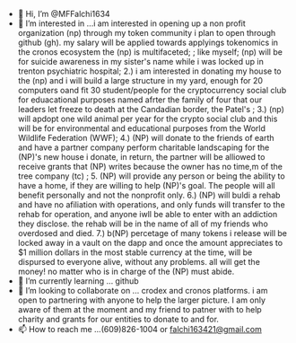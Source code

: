 - 👋 Hi, I’m @MFFalchi1634
- 👀 I’m interested in ...i am interested in opening up a non profit organization (np) through my token community i plan to open through github (gh). my salary will be applied towards applyings tokenomics in the cronos ecosystem the (np) is multifaceted; ; like myself; (np) will be for suicide awareness in my sister's name while i was locked up in trenton psychiatric hospital; 2.) i am interested in donating my house to the (np) and i will build a large structure in my yard, enough for 20 computers oand fit 30 student/people for the cryptocurrency social club for eduacational purposes named afrter the family of four that our leaders let freeze to death at the Candadian border, the Patel's ; 3.) (np) will apdopt one wild animal per year for the crypto social club and this will be for environmental and educational purposes from the World Wildlife Federation (WWF); 4.) (NP) will donate to the friends of earth and have a partner company perform charitable landscaping for the (NP)'s new house i donate, in return, the partner will be alliowed to receive grants that (NP) writes because the owner has no time,m of the tree company (tc) ; 5. (NP) will provide any person or being the ability to have a home, if they are willing to help (NP)'s goal. The people will all benefit personally and not the nonprofit only. 6.) (NP) will buldi a rehab and have no afiliation with operations, and only funds will transfer to the rehab for operation, and anyone iwll be able to enter with an addiction  they disclose. the rehab will be in the name of all of my friends who overdosed and died. 7.) b(NP) percetage of many tokens i release will be locked away in a vault on the dapp and once the amount appreciates to $1 million dollars in the most stable currency at the time, will be dispursed to everyone alive, without any problems. all will get the money! no matter who is in charge of the (NP) must abide.
- 🌱 I’m currently learning ... github
- 💞️ I’m looking to collaborate on ... crodex and cronos platforms. i am open to partnering with anyone to help the larger picture. I am only aware of them at the moment and my friend to patner with to help charity and grants for our entities to donate to and for. 
- 📫 How to reach me ...(609)826-1004 or falchi163421@gmail.com

<!---
MFFalchi1634/MFFalchi1634 is a ✨ special ✨ repository because its `README.md` (this file) appears on your GitHub profile.
You can click the Preview link to take a look at your changes.
--->
